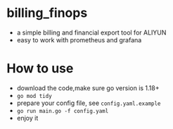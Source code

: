 # billing_finops
- a simple billing and financial export tool for ALIYUN
- easy to work with prometheus and grafana



# How to use
- download the code,make sure go version is 1.18+
- `go mod tidy`
- prepare your config file, see `config.yaml.example`
- `go run main.go -f config.yaml`
- enjoy it




